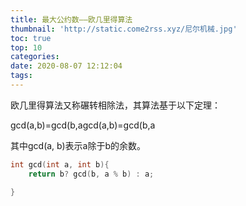 ```yaml
---
title: 最大公约数——欧几里得算法
thumbnail: 'http://static.come2rss.xyz/尼尔机械.jpg'
toc: true
top: 10
categories:
date: 2020-08-07 12:12:04
tags:
---
```


欧几里得算法又称碾转相除法，其算法基于以下定理：

gcd(a,b)=gcd(b,agcd(a,b)=gcd(b,a


其中gcd(a, b)表示a除于b的余数。

```c++
int gcd(int a, int b){
    return b? gcd(b, a % b) : a;

}
```